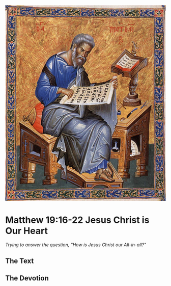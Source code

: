 <img class="intro-right" src="../images/art-matthew.jpg">

# Matthew 19:16-22 Jesus Christ is Our Heart

*Trying to answer the question, "How is Jesus Christ our All-in-all?"*

## The Text

## The Devotion